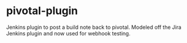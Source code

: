 pivotal-plugin
===============

Jenkins plugin to post a build note back to pivotal. Modeled off the Jira Jenkins plugin and now used for webhook testing.

